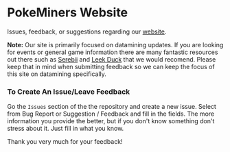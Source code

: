# PokeMiners Website
Issues, feedback, or suggestions regarding our [website](https://pokeminers.com).

**Note:** Our site is primarily focused on datamining updates. If you are looking for events or general game information there are many fantastic resources out there such as [Serebii](https://www.serebii.net/pokemongo/) and [Leek Duck](https://leekduck.com/) that we would recomend. Please keep that in mind when submitting feedback so we can keep the focus of this site on datamining specifically.

### To Create An Issue/Leave Feedback

Go the `Issues` section of the the repository and create a new issue. Select from Bug Report or Suggestion / Feedback and fill in the fields. The more information you provide the better, but if you don't know something don't stress about it. Just fill in what you know.

Thank you very much for your feedback!
